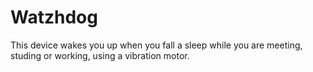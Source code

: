 # Watzhdog
This device wakes you up when you fall a sleep while you are meeting, studing or working, using a vibration motor.
